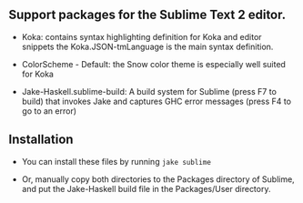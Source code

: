 Support packages for the Sublime Text 2 editor.
-----------------------------------------------

- Koka: contains syntax highlighting definition for Koka and editor snippets
        the Koka.JSON-tmLanguage is the main syntax definition.

- ColorScheme - Default: the Snow color theme is especially well suited for Koka

- Jake-Haskell.sublime-build: A build system for Sublime (press F7 to build) that 
    invokes Jake and captures GHC error messages (press F4 to go to an error)


Installation
------------

- You can install these files by running `jake sublime`

- Or, manually copy both directories to the Packages directory of Sublime,
  and put the Jake-Haskell build file in the Packages/User directory.
  
